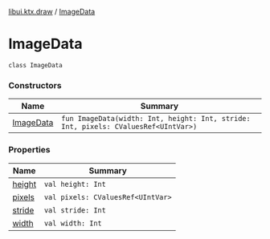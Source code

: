 [libui.ktx.draw](../README.md) / [ImageData](README.md)

# ImageData

`class ImageData`

### Constructors

| Name | Summary |
|---|---|
| [ImageData](-image-data.md) | `fun ImageData(width: Int, height: Int, stride: Int, pixels: CValuesRef<UIntVar>)` |

### Properties

| Name | Summary |
|---|---|
| [height](height.md) | `val height: Int` |
| [pixels](pixels.md) | `val pixels: CValuesRef<UIntVar>` |
| [stride](stride.md) | `val stride: Int` |
| [width](width.md) | `val width: Int` |
